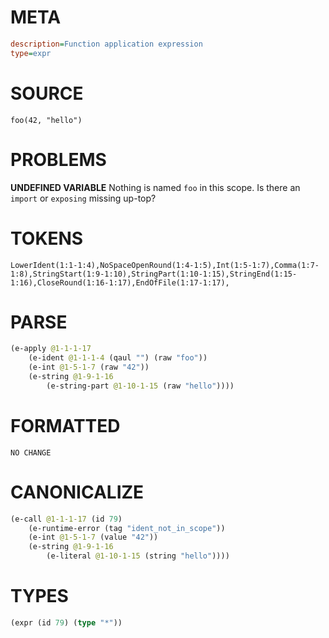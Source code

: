 # META
~~~ini
description=Function application expression
type=expr
~~~
# SOURCE
~~~roc
foo(42, "hello")
~~~
# PROBLEMS
**UNDEFINED VARIABLE**
Nothing is named `foo` in this scope.
Is there an `import` or `exposing` missing up-top?

# TOKENS
~~~zig
LowerIdent(1:1-1:4),NoSpaceOpenRound(1:4-1:5),Int(1:5-1:7),Comma(1:7-1:8),StringStart(1:9-1:10),StringPart(1:10-1:15),StringEnd(1:15-1:16),CloseRound(1:16-1:17),EndOfFile(1:17-1:17),
~~~
# PARSE
~~~clojure
(e-apply @1-1-1-17
	(e-ident @1-1-1-4 (qaul "") (raw "foo"))
	(e-int @1-5-1-7 (raw "42"))
	(e-string @1-9-1-16
		(e-string-part @1-10-1-15 (raw "hello"))))
~~~
# FORMATTED
~~~roc
NO CHANGE
~~~
# CANONICALIZE
~~~clojure
(e-call @1-1-1-17 (id 79)
	(e-runtime-error (tag "ident_not_in_scope"))
	(e-int @1-5-1-7 (value "42"))
	(e-string @1-9-1-16
		(e-literal @1-10-1-15 (string "hello"))))
~~~
# TYPES
~~~clojure
(expr (id 79) (type "*"))
~~~
